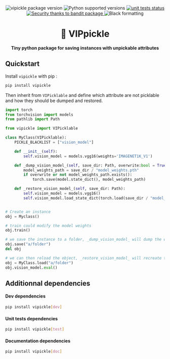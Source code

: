 <div align="center">
    <img src="https://img.shields.io/pypi/v/vipickle" alt="vipickle package version" />
    <img src="https://img.shields.io/pypi/pyversions/vipickle" alt="Python supported versions" />
    <a href="https://github.com/h4c5/vipickle/actions/workflows/unit-tests.yml">
        <img src="https://github.com/h4c5/vipickle/actions/workflows/unit-tests.yml/badge.svg" alt="unit tests status" />
    </a>
    <a href="https://github.com/PyCQA/bandit">
        <img src="https://img.shields.io/badge/security-bandit-yellow.svg" alt="Security thanks to bandit package" />
    </a>
    <img src="https://img.shields.io/badge/formatting-black-black" alt="Black formatting" />
</div>

<div align="center">
    <h1>👑 VIPpickle</h1>
    <p ><b>Tiny python package for saving instances with unpickable attributes</b></p>
</div>

## Quickstart

Install `vipickle` with pip :

```bash
pip install vipickle
```

Then inherit from `VIPicklable` and define which attribute are not picklable and how they should be dumped and restored.

```python
import torch
from torchvision import models
from pathlib import Path

from vipickle import VIPicklable

class MyClass(VIPicklable):
    PICKLE_BLACKLIST = ["vision_model"]

    def __init__(self):
        self.vision_model = models.vgg16(weights='IMAGENET1K_V1')

    def _dump_vision_model_(self, save_dir: Path, overwrite:bool = True):
        model_weights_path = save_dir / "model_weights.pth"
        if overwrite or not model_weights_path.exists():
            torch.save(model.state_dict(), model_weights_path)

    def _restore_vision_model_(self, save_dir: Path):
        self.vision_model = models.vgg16()
        self.vision_model.load_state_dict(torch.load(save_dir / "model_weights.pth"))


# Create an instance
obj = Myclass()

# train could modify the model weights
obj.train()

# we save the instance to a folder, _dump_vision_model_ will dump the weights in the folder
obj.save("a/folder")
del obj

# we can then reload the object, _restore_vision_model_ will recreate the attribute vision_model and load the weights
obj = MyClass.load("a/folder")
obj.vision_model.eval()
```

## Additionnal dependencies

#### Dev dependencies

```bash
pip install vipickle[dev]
```

#### Unit tests dependencies

```bash
pip install vipickle[test]
```

#### Documentation dependencies

```bash
pip install vipickle[doc]
```
